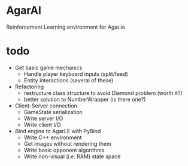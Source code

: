 # AgarAI

Reinforcement Learning environment for Agar.io

# todo
- Get basic game mechanics
  - Handle player keyboard inputs (split/feed)
  - Entity interactions (several of these)
- Refactoring
  - restructure class structure to avoid Diamond problem (worth it?)
  - better solution to NumberWrapper (is there one?)
- Client-Server connection
  - GameState serialization
  - Write server I/O
  - Write client I/O
- Bind engine to AgarLE with PyBind
  - Write C++ environment
  - Get images without rendering them
  - Write basic opponent algorithms
  - Write non-visual (i.e. RAM) state space

